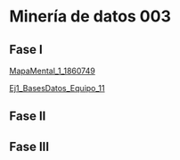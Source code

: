 # Minería de datos 003
## Fase I
[MapaMental_1_1860749](https://github.com/DanielAlsina/Mineria-de-datos-003/blob/main/MapaMental_1_1860749.pdf)

[Ej1_BasesDatos_Equipo_11](https://github.com/HectorENP/Mineria-de-Datos-003/blob/main/Ej1_BasesDatos_Equipo_11.pdf?fbclid=IwAR1ljlzeOUIUL-tPtd5S9SWh_aKR7lzsHGNduptM3kX2vLIfkf0JFE6tnmo)
## Fase II
## Fase III
